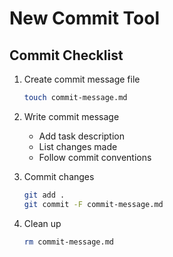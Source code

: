 # New Commit Tool

## Commit Checklist

1. Create commit message file

   ```bash
   touch commit-message.md
   ```

2. Write commit message

   - Add task description
   - List changes made
   - Follow commit conventions

3. Commit changes

   ```bash
   git add .
   git commit -F commit-message.md
   ```

4. Clean up
   ```bash
   rm commit-message.md
   ```
